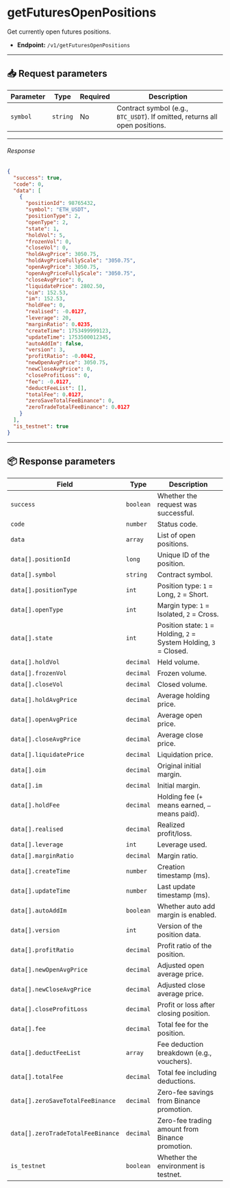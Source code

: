 # getFuturesOpenPositions

Get currently open futures positions.

- **Endpoint:** `/v1/getFuturesOpenPositions`

---

## 📥 Request parameters

| **Parameter** | **Type**   | **Required** | **Description**                        |
|---------------|------------|--------------|----------------------------------------|
| `symbol`      | `string`   | No           | Contract symbol (e.g., `BTC_USDT`). If omitted, returns all open positions. |

---

###### Response

```json
{
  "success": true,
  "code": 0,
  "data": [
    {
      "positionId": 98765432,
      "symbol": "ETH_USDT",
      "positionType": 2,
      "openType": 2,
      "state": 1,
      "holdVol": 5,
      "frozenVol": 0,
      "closeVol": 0,
      "holdAvgPrice": 3050.75,
      "holdAvgPriceFullyScale": "3050.75",
      "openAvgPrice": 3050.75,
      "openAvgPriceFullyScale": "3050.75",
      "closeAvgPrice": 0,
      "liquidatePrice": 2802.50,
      "oim": 152.53,
      "im": 152.53,
      "holdFee": 0,
      "realised": -0.0127,
      "leverage": 20,
      "marginRatio": 0.0235,
      "createTime": 1753499999123,
      "updateTime": 1753500012345,
      "autoAddIm": false,
      "version": 3,
      "profitRatio": -0.0042,
      "newOpenAvgPrice": 3050.75,
      "newCloseAvgPrice": 0,
      "closeProfitLoss": 0,
      "fee": -0.0127,
      "deductFeeList": [],
      "totalFee": 0.0127,
      "zeroSaveTotalFeeBinance": 0,
      "zeroTradeTotalFeeBinance": 0.0127
    }
  ],
  "is_testnet": true
}
```

---

## 📦 Response parameters

| **Field**                      | **Type**    | **Description**                                                       |
|--------------------------------|-------------|-----------------------------------------------------------------------|
| `success`                      | `boolean`   | Whether the request was successful.                                   |
| `code`                         | `number`    | Status code.                                                          |
| `data`                         | `array`     | List of open positions.                                               |
| `data[].positionId`           | `long`      | Unique ID of the position.                                            |
| `data[].symbol`               | `string`    | Contract symbol.                                                      |
| `data[].positionType`         | `int`       | Position type: `1` = Long, `2` = Short.                               |
| `data[].openType`             | `int`       | Margin type: `1` = Isolated, `2` = Cross.                             |
| `data[].state`                | `int`       | Position state: `1` = Holding, `2` = System Holding, `3` = Closed.    |
| `data[].holdVol`              | `decimal`   | Held volume.                                                          |
| `data[].frozenVol`            | `decimal`   | Frozen volume.                                                        |
| `data[].closeVol`             | `decimal`   | Closed volume.                                                        |
| `data[].holdAvgPrice`         | `decimal`   | Average holding price.                                                |
| `data[].openAvgPrice`         | `decimal`   | Average open price.                                                   |
| `data[].closeAvgPrice`        | `decimal`   | Average close price.                                                  |
| `data[].liquidatePrice`       | `decimal`   | Liquidation price.                                                    |
| `data[].oim`                  | `decimal`   | Original initial margin.                                              |
| `data[].im`                   | `decimal`   | Initial margin.                                                       |
| `data[].holdFee`              | `decimal`   | Holding fee (`+` means earned, `–` means paid).                       |
| `data[].realised`             | `decimal`   | Realized profit/loss.                                                 |
| `data[].leverage`             | `int`       | Leverage used.                                                        |
| `data[].marginRatio`          | `decimal`   | Margin ratio.                                                         |
| `data[].createTime`           | `number`    | Creation timestamp (ms).                                              |
| `data[].updateTime`           | `number`    | Last update timestamp (ms).                                           |
| `data[].autoAddIm`            | `boolean`   | Whether auto add margin is enabled.                                   |
| `data[].version`              | `int`       | Version of the position data.                                         |
| `data[].profitRatio`          | `decimal`   | Profit ratio of the position.                                         |
| `data[].newOpenAvgPrice`      | `decimal`   | Adjusted open average price.                                          |
| `data[].newCloseAvgPrice`     | `decimal`   | Adjusted close average price.                                         |
| `data[].closeProfitLoss`      | `decimal`   | Profit or loss after closing position.                                |
| `data[].fee`                  | `decimal`   | Total fee for the position.                                           |
| `data[].deductFeeList`        | `array`     | Fee deduction breakdown (e.g., vouchers).                             |
| `data[].totalFee`             | `decimal`   | Total fee including deductions.                                       |
| `data[].zeroSaveTotalFeeBinance` | `decimal` | Zero-fee savings from Binance promotion.                              |
| `data[].zeroTradeTotalFeeBinance`| `decimal` | Zero-fee trading amount from Binance promotion.                       |
| `is_testnet`                  | `boolean`   | Whether the environment is testnet.                                   |
